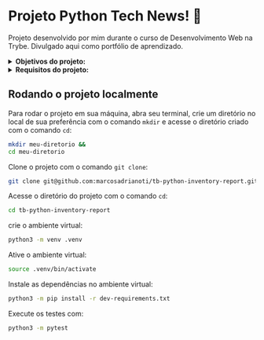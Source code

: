 # Projeto Python Tech News! :newspaper:
Projeto desenvolvido por mim durante o curso de Desenvolvimento Web na Trybe. Divulgado aqui como portfólio de aprendizado.

<details>
<summary><strong>Objetivos do projeto:</strong></summary>
 
  * Desenvolver uma aplicação que faz consultas em notícias sobre tecnologia utilizando a raspagem de dados no [blog da trybe](https://blog.betrybe.com).
  * Verificar se sou capaz de:
    * Utilizar o terminal interativo do Python
    * Escrever seus próprios módulos e importá-los em outros códigos
    * Aplicar técnicas de raspagem de dados
    * Extrair dados de conteúdo HTML
    * Armazenar os dados obtidos em um banco de dados.
</details>
<details>
<summary><strong> Requisitos do projeto:</strong></summary>

  *  Testar o construtor/inicializador do objeto Produto.
  *  Testar o relatório individual gerado por Produto.
  *  Criar a Interface `Importer`.
  *  Criar a classe `JsonImporter`.
  *  Criar a classe `Inventory`.
  *  Criar o protocolo `Report`.
  *  Criar o relatório `SimpleReport`.
</details>
  
## Rodando o projeto localmente

Para rodar o projeto em sua máquina, abra seu terminal, crie um diretório no local de sua preferência com o comando `mkdir` e acesse o diretório criado com o comando `cd`:

```bash
mkdir meu-diretorio &&
cd meu-diretorio
```

Clone o projeto com o comando `git clone`:

```bash
git clone git@github.com:marcosadrianoti/tb-python-inventory-report.git
```

Acesse o diretório do projeto com o comando `cd`:

```bash
cd tb-python-inventory-report
```

crie o ambiente virtual:
```bash
python3 -m venv .venv
```

Ative o ambiente virtual:
```bash
source .venv/bin/activate
```

Instale as dependências no ambiente virtual:
```bash
python3 -m pip install -r dev-requirements.txt
```

Execute os testes com:
```bash
python3 -m pytest
```
